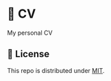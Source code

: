 # :page_facing_up: CV

My personal CV

## :closed_lock_with_key: License

This repo is distributed under [MIT](LICENSE).
